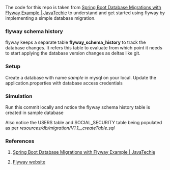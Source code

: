 
The code for this repo is taken from [Spring Boot Database Migrations with Flyway Example | JavaTechie](https://www.youtube.com/watch?v=w12DsiqpxEg) 
to understand and get started using flyway by implementing a simple database migration.


### flyway schema history

flyway keeps a separate table <b>flyway_schema_history</b> to track the database changes. It
refers this table to evaluate from which point it needs to start applying the database version changes as deltas like git.

### Setup

Create a database with name <em>sample</em> in mysql on your local.
Update the application.properties with database access credentials 


### Simulation

Run this commit locally and notice the flyway schema history table is created in sample database

Also notice the USERS table and SOCIAL_SECURITY table being populated as per
<em>resources/db/migration/V1.1__createTable.sql</em>


### References
 
1. [Spring Boot Database Migrations with Flyway Example | JavaTechie](https://www.youtube.com/watch?v=w12DsiqpxEg)

2. [Flyway website](https://flywaydb.org/)
